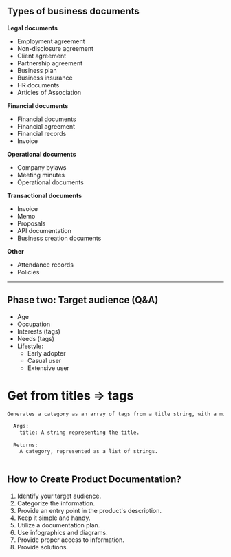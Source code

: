 ## Types of business documents

**Legal documents**

* Employment agreement
* Non-disclosure agreement
* Client agreement
* Partnership agreement
* Business plan
* Business insurance
* HR documents
* Articles of Association

**Financial documents**

* Financial documents
* Financial agreement
* Financial records
* Invoice

**Operational documents**

* Company bylaws
* Meeting minutes
* Operational documents

**Transactional documents**

* Invoice
* Memo
* Proposals
* API documentation
* Business creation documents

**Other**

* Attendance records
* Policies

---

## Phase two: Target audience (Q&A)

* Age
* Occupation
* Interests (tags)
* Needs (tags)
* Lifestyle:
    * Early adopter
    * Casual user
    * Extensive user



# Get from titles => tags
```md
Generates a category as an array of tags from a title string, with a minimum of 1 and a maximum of 5 tags.

  Args:
    title: A string representing the title.

  Returns:
    A category, represented as a list of strings.
  
```

## How to Create Product Documentation?

1. Identify your target audience.
2. Categorize the information.
3. Provide an entry point in the product's description.
4. Keep it simple and handy.
5. Utilize a documentation plan.
6. Use infographics and diagrams.
7. Provide proper access to information.
8. Provide solutions.
